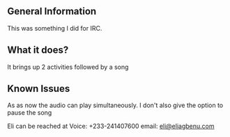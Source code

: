 General Information
---------------------------------------
This was something I did for IRC. 

What it does?
------------------------------
It brings up 2 activities followed by a song

Known Issues
-------------------------------
As as now the audio can play simultaneously. I don't also give the option to pause the song

Eli can be reached at 
Voice: +233-241407600
email: eli@eliagbenu.com

